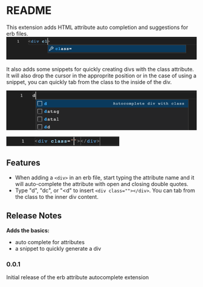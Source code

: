 # README

This extension adds HTML attribute auto completion and suggestions for erb files. 
![ERB Attribute Autocomplete](images/attributes.png)

It also adds some snippets for quickly creating divs with the class attribute. It will also drop the cursor in the approprite position or in the case of using a snippet, you can quickly tab from the class to the inside of the div. 

![ERB Div Class Snippet](images/snippet-01.png)

![ERB Div Class Snippet Results](images/snippet-02.png)


## Features
- When adding a `<div>` in an erb file, start typing the attribute name and it will auto-complete the attribute with open and closing double quotes. 
- Type "d", "dc", or "<d" to insert `<div class=""></div>`. You can tab from the class to the inner div content. 

## Release Notes

**Adds the basics:** 
- auto complete for attributes
- a snippet to quickly generate a div

### 0.0.1

Initial release of the erb attribute autocomplete extension
